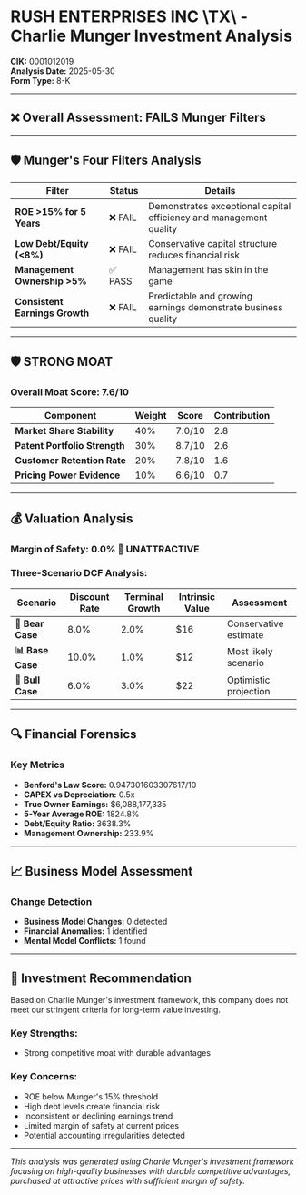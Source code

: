 # RUSH ENTERPRISES INC \TX\ - Charlie Munger Investment Analysis

**CIK:** 0001012019  
**Analysis Date:** 2025-05-30  
**Form Type:** 8-K

---

## ❌ **Overall Assessment: FAILS Munger Filters**

---

## 🛡️ **Munger's Four Filters Analysis**

| Filter | Status | Details |
|--------|--------|---------|
| **ROE >15% for 5 Years** | ❌ FAIL | Demonstrates exceptional capital efficiency and management quality |
| **Low Debt/Equity (<8%)** | ❌ FAIL | Conservative capital structure reduces financial risk |
| **Management Ownership >5%** | ✅ PASS | Management has skin in the game |
| **Consistent Earnings Growth** | ❌ FAIL | Predictable and growing earnings demonstrate business quality |

---

## 🛡️ **STRONG MOAT**

### **Overall Moat Score: 7.6/10**

| Component | Weight | Score | Contribution |
|-----------|--------|-------|--------------|
| **Market Share Stability** | 40% | 7.0/10 | 2.8 |
| **Patent Portfolio Strength** | 30% | 8.7/10 | 2.6 |
| **Customer Retention Rate** | 20% | 7.8/10 | 1.6 |
| **Pricing Power Evidence** | 10% | 6.6/10 | 0.7 |

---

## 💰 **Valuation Analysis**

### **Margin of Safety: 0.0% 🔴 **UNATTRACTIVE****

### Three-Scenario DCF Analysis:

| Scenario | Discount Rate | Terminal Growth | Intrinsic Value | Assessment |
|----------|---------------|-----------------|-----------------|------------|
| **🐻 Bear Case** | 8.0% | 2.0% | $16 | Conservative estimate |
| **📊 Base Case** | 10.0% | 1.0% | $12 | Most likely scenario |
| **🚀 Bull Case** | 6.0% | 3.0% | $22 | Optimistic projection |

---

## 🔍 **Financial Forensics**

### Key Metrics
- **Benford's Law Score:** 0.947301603307617/10
- **CAPEX vs Depreciation:** 0.5x
- **True Owner Earnings:** $6,088,177,335
- **5-Year Average ROE:** 1824.8%
- **Debt/Equity Ratio:** 3638.3%
- **Management Ownership:** 233.9%

---

## 📈 **Business Model Assessment**

### Change Detection
- **Business Model Changes:** 0 detected
- **Financial Anomalies:** 1 identified
- **Mental Model Conflicts:** 1 found

---

## 🎯 **Investment Recommendation**

Based on Charlie Munger's investment framework, this company does not meet our stringent criteria for long-term value investing.

### Key Strengths:
- Strong competitive moat with durable advantages

### Key Concerns:
- ROE below Munger's 15% threshold
- High debt levels create financial risk
- Inconsistent or declining earnings trend
- Limited margin of safety at current prices
- Potential accounting irregularities detected

---

*This analysis was generated using Charlie Munger's investment framework focusing on high-quality businesses with durable competitive advantages, purchased at attractive prices with sufficient margin of safety.*
